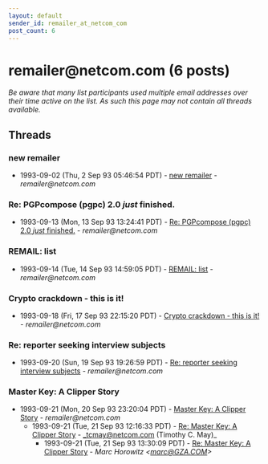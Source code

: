 ```yaml
---
layout: default
sender_id: remailer_at_netcom_com
post_count: 6
---
```


# remailer<span>@</span>netcom.com (6 posts)

_Be aware that many list participants used multiple email addresses over their time active on the list. As such this page may not contain all threads available._

## Threads

### new remailer
+ 1993-09-02 (Thu, 2 Sep 93 05:46:54 PDT) - [new remailer](/archive/1993/09/1b9610a5b5c94b8827609b87ea436c6c7a137e5c23feb2c6c23d8fdffdc316c4) - _remailer@netcom.com_

### Re: PGPcompose (pgpc) 2.0 *just* finished.
+ 1993-09-13 (Mon, 13 Sep 93 13:24:41 PDT) - [Re: PGPcompose (pgpc) 2.0 *just* finished.](/archive/1993/09/925d0ca196eb5f38a8015292b6f64b5cd7ae885f7ba35f0ddf20ab87854e2ed7) - _remailer@netcom.com_

### REMAIL: list
+ 1993-09-14 (Tue, 14 Sep 93 14:59:05 PDT) - [REMAIL: list](/archive/1993/09/2cf1c2dd55cedb638ac128ad5e9389198aef5c6ebf9bb8623f7e12860962cd9e) - _remailer@netcom.com_

### Crypto crackdown - this is it!
+ 1993-09-18 (Fri, 17 Sep 93 22:15:20 PDT) - [Crypto crackdown - this is it!](/archive/1993/09/4915fa4b6ecf423f0bc8f0706c83a1c18563fcb86b1db1ebe6ba5745dbc25fee) - _remailer@netcom.com_

### Re: reporter seeking interview subjects
+ 1993-09-20 (Sun, 19 Sep 93 19:26:59 PDT) - [Re: reporter seeking interview subjects](/archive/1993/09/71034c76a67cc5adbc9e780f509954c9cf23b77e6a6cb0ce16c5130cfe59bf4b) - _remailer@netcom.com_

### Master Key: A Clipper Story
+ 1993-09-21 (Mon, 20 Sep 93 23:20:04 PDT) - [Master Key: A Clipper Story](/archive/1993/09/d154eb6c29513d2e8aecf41ed611e52365d3147e04bca656462480cbccf4dc44) - _remailer@netcom.com_
  + 1993-09-21 (Tue, 21 Sep 93 12:16:33 PDT) - [Re: Master Key: A Clipper Story](/archive/1993/09/cc828cb3efaf73b59d2a8980930a31cb5debc4cdb725ef5f108d661fe615933a) - _tcmay@netcom.com (Timothy C. May)_
    + 1993-09-21 (Tue, 21 Sep 93 13:30:09 PDT) - [Re: Master Key: A Clipper Story](/archive/1993/09/ae94041a90199b2be8e824e3bc582b62443bf557e86767a95523805d7c9e5dd2) - _Marc Horowitz \<marc@GZA.COM\>_

